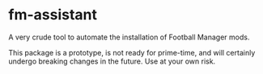 # fm-assistant

A very crude tool to automate the installation of Football Manager
mods.

This package is a prototype, is not ready for prime-time, and will
certainly undergo breaking changes in the future. Use at your own
risk.
